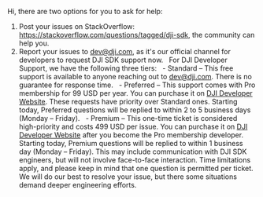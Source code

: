 Hi, there are two options for you to ask for help:
 
1. Post your issues on StackOverflow: https://stackoverflow.com/questions/tagged/dji-sdk, the community can help you.
2. Report your issues to dev@dji.com, as it's our official channel for developers to request DJI SDK support now.
 
For DJI Developer Support, we have the following three tiers:
 
- Standard – This free support is available to anyone reaching out to dev@dji.com. There is no guarantee for response time.
 
- Preferred – This support comes with Pro membership for 99 USD per year. You can purchase it on [DJI Developer Website](https://developer.dji.com/user/membership/). These requests have priority over Standard ones. Starting today, Preferred questions will be replied to within 2 to 5 business days (Monday – Friday).
 
- Premium – This one-time ticket is considered high-priority and costs 499 USD per issue. You can purchase it on [DJI Developer Website](https://developer.dji.com/user/support/) after you become the Pro membership developer. Starting today, Premium questions will be replied to within 1 business day (Monday – Friday). This may include communication with DJI SDK engineers, but will not involve face-to-face interaction. Time limitations apply, and please keep in mind that one question is permitted per ticket. We will do our best to resolve your issue, but there some situations demand deeper engineering efforts.
